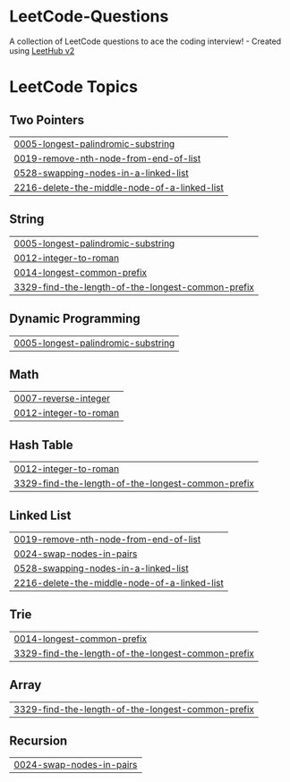 # LeetCode-Questions
A collection of LeetCode questions to ace the coding interview! - Created using [LeetHub v2](https://github.com/arunbhardwaj/LeetHub-2.0)

<!---LeetCode Topics Start-->
# LeetCode Topics
## Two Pointers
|  |
| ------- |
| [0005-longest-palindromic-substring](https://github.com/sohel-sk/LeetCode-Questions/tree/master/0005-longest-palindromic-substring) |
| [0019-remove-nth-node-from-end-of-list](https://github.com/sohel-sk/LeetCode-Questions/tree/master/0019-remove-nth-node-from-end-of-list) |
| [0528-swapping-nodes-in-a-linked-list](https://github.com/sohel-sk/LeetCode-Questions/tree/master/0528-swapping-nodes-in-a-linked-list) |
| [2216-delete-the-middle-node-of-a-linked-list](https://github.com/sohel-sk/LeetCode-Questions/tree/master/2216-delete-the-middle-node-of-a-linked-list) |
## String
|  |
| ------- |
| [0005-longest-palindromic-substring](https://github.com/sohel-sk/LeetCode-Questions/tree/master/0005-longest-palindromic-substring) |
| [0012-integer-to-roman](https://github.com/sohel-sk/LeetCode-Questions/tree/master/0012-integer-to-roman) |
| [0014-longest-common-prefix](https://github.com/sohel-sk/LeetCode-Questions/tree/master/0014-longest-common-prefix) |
| [3329-find-the-length-of-the-longest-common-prefix](https://github.com/sohel-sk/LeetCode-Questions/tree/master/3329-find-the-length-of-the-longest-common-prefix) |
## Dynamic Programming
|  |
| ------- |
| [0005-longest-palindromic-substring](https://github.com/sohel-sk/LeetCode-Questions/tree/master/0005-longest-palindromic-substring) |
## Math
|  |
| ------- |
| [0007-reverse-integer](https://github.com/sohel-sk/LeetCode-Questions/tree/master/0007-reverse-integer) |
| [0012-integer-to-roman](https://github.com/sohel-sk/LeetCode-Questions/tree/master/0012-integer-to-roman) |
## Hash Table
|  |
| ------- |
| [0012-integer-to-roman](https://github.com/sohel-sk/LeetCode-Questions/tree/master/0012-integer-to-roman) |
| [3329-find-the-length-of-the-longest-common-prefix](https://github.com/sohel-sk/LeetCode-Questions/tree/master/3329-find-the-length-of-the-longest-common-prefix) |
## Linked List
|  |
| ------- |
| [0019-remove-nth-node-from-end-of-list](https://github.com/sohel-sk/LeetCode-Questions/tree/master/0019-remove-nth-node-from-end-of-list) |
| [0024-swap-nodes-in-pairs](https://github.com/sohel-sk/LeetCode-Questions/tree/master/0024-swap-nodes-in-pairs) |
| [0528-swapping-nodes-in-a-linked-list](https://github.com/sohel-sk/LeetCode-Questions/tree/master/0528-swapping-nodes-in-a-linked-list) |
| [2216-delete-the-middle-node-of-a-linked-list](https://github.com/sohel-sk/LeetCode-Questions/tree/master/2216-delete-the-middle-node-of-a-linked-list) |
## Trie
|  |
| ------- |
| [0014-longest-common-prefix](https://github.com/sohel-sk/LeetCode-Questions/tree/master/0014-longest-common-prefix) |
| [3329-find-the-length-of-the-longest-common-prefix](https://github.com/sohel-sk/LeetCode-Questions/tree/master/3329-find-the-length-of-the-longest-common-prefix) |
## Array
|  |
| ------- |
| [3329-find-the-length-of-the-longest-common-prefix](https://github.com/sohel-sk/LeetCode-Questions/tree/master/3329-find-the-length-of-the-longest-common-prefix) |
## Recursion
|  |
| ------- |
| [0024-swap-nodes-in-pairs](https://github.com/sohel-sk/LeetCode-Questions/tree/master/0024-swap-nodes-in-pairs) |
<!---LeetCode Topics End-->